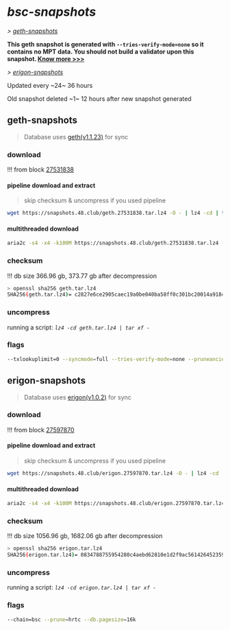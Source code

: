 # *bsc-snapshots*


*\> [geth-snapshots](#geth-snapshots)*

**This geth snapshot is generated with `--tries-verify-mode=none` so it contains no MPT data. You should not build a validator upon this snapshot. [Know more >>>](https://github.com/bnb-chain/bsc/pull/926)**

*\> [erigon-snapshots](#erigon-snapshots)*

Updated every ~24~ 36 hours

Old snapshot deleted ~1~ 12 hours after new snapshot generated

## geth-snapshots


> Database uses [geth(v1.1.23)](https://github.com/bnb-chain/bsc/releases/tag/v1.1.23) for sync


### download

<!-- begin_geth -->

!!! from block [27531838](https://bscscan.com/block/27531838)

#### pipeline download and extract
> skip checksum & uncompress if you used pipeline
```bash
wget https://snapshots.48.club/geth.27531838.tar.lz4 -O - | lz4 -cd | tar xf -
```

#### multithreaded download

```bash
aria2c -s4 -x4 -k100M https://snapshots.48.club/geth.27531838.tar.lz4 -o geth.tar.lz4
```


### checksum

!!! db size 366.96 gb, 373.77 gb after decompression
```bash
> openssl sha256 geth.tar.lz4
SHA256(geth.tar.lz4)= c2827e6ce2905caec19a0be040ba58ff0c301bc20014a918437ca22b6ea92156
```

<!-- end_geth -->

### uncompress


running a script: _`lz4 -cd geth.tar.lz4 | tar xf -`_


### flags


```bash
--txlookuplimit=0 --syncmode=full --tries-verify-mode=none --pruneancient=true --diffblock=5000
```


## erigon-snapshots


> Database uses [erigon(v1.0.2)](https://github.com/node-real/bsc-erigon/releases/tag/v1.0.2) for sync


### download

<!-- begin_erigon -->

!!! from block [27597870](https://bscscan.com/block/27597870)

#### pipeline download and extract
> skip checksum & uncompress if you used pipeline
```bash
wget https://snapshots.48.club/erigon.27597870.tar.lz4 -O - | lz4 -cd | tar xf -
```

#### multithreaded download

```bash
aria2c -s4 -x4 -k100M https://snapshots.48.club/erigon.27597870.tar.lz4 -o erigon.tar.lz4
```


### checksum

!!! db size 1056.96 gb, 1682.06 gb after decompression
```bash
> openssl sha256 erigon.tar.lz4
SHA256(erigon.tar.lz4)= 0834788755954280c4aebd62810e1d2f9ac5614264523594a8a9106be3e8fa0c
```

<!-- end_erigon -->


### uncompress


running a script: _`lz4 -cd erigon.tar.lz4 | tar xf -`_


### flags


```bash
--chain=bsc --prune=hrtc --db.pagesize=16k
```

